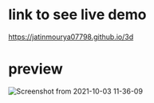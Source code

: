 # link to see live demo
https://jatinmourya07798.github.io/3d
# preview
![Screenshot from 2021-10-03 11-36-09](https://user-images.githubusercontent.com/55657605/135742177-8c1dc1cf-200b-41d1-83dd-40e54432b7f6.png)

